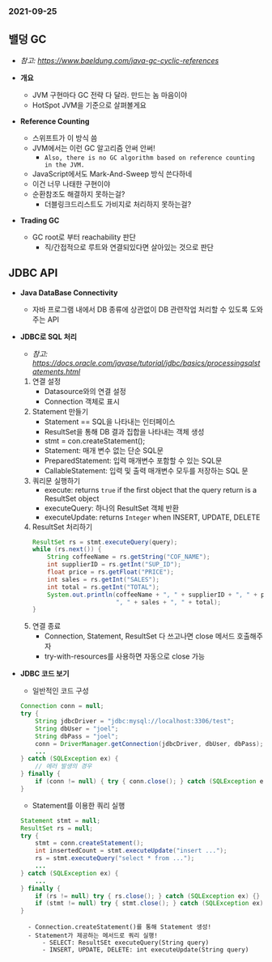 ### 2021-09-25

## 밸덩 GC
- *참고: https://www.baeldung.com/java-gc-cyclic-references*
- **개요**
    - JVM 구현마다 GC 전략 다 달라. 만드는 놈 마음이야
    - HotSpot JVM을 기준으로 살펴볼게요

- **Reference Counting**
    - 스위프트가 이 방식 씀
    - JVM에서는 이런 GC 알고리즘 안써 안써!
        - `Also, there is no GC algorithm based on reference counting in the JVM.`
    - JavaScript에서도 Mark-And-Sweep 방식 쓴다하네
    - 이건 너무 나태한 구현이야
    - 순환참조도 해결하지 못하는걸?
        - 더블링크드리스트도 가비지로 처리하지 못하는걸?

- **Trading GC**
    - GC root로 부터 reachability 판단
        - 직/간접적으로 루트와 연결되있다면 살아있는 것으로 판단

## JDBC API
- **Java DataBase Connectivity**
    - 자바 프로그램 내에서 DB 종류에 상관없이 DB 관련작업 처리할 수 있도록 도와주는 API

- **JDBC로 SQL 처리**
    - *참고: https://docs.oracle.com/javase/tutorial/jdbc/basics/processingsqlstatements.html*
    1. 연결 설정
        - Datasource와의 연결 설정
        - Connection 객체로 표시
    2. Statement 만들기
        - Statement == SQL을 나타내는 인터페이스
        - ResultSet을 통해 DB 결과 집합을 나타내는 객체 생성
        - stmt = con.createStatement();
        - Statement: 매개 변수 없는 단순 SQL문
        - PreparedStatement: 입력 매개변수 포함할 수 있는 SQL문
        - CallableStatement: 입력 및 출력 매개변수 모두를 저장하는 SQL 문
    3. 쿼리문 실행하기
        - execute: returns `true` if the first object that the query return is a ResultSet object
        - executeQuery: 하나의 ResultSet 객체 반환
        - executeUpdate: returns `Integer` when INSERT, UPDATE, DELETE
    4. ResultSet 처리하기
        ``` Java
        ResultSet rs = stmt.executeQuery(query);
        while (rs.next()) {
            String coffeeName = rs.getString("COF_NAME");
            int supplierID = rs.getInt("SUP_ID");
            float price = rs.getFloat("PRICE");
            int sales = rs.getInt("SALES");
            int total = rs.getInt("TOTAL");
            System.out.println(coffeeName + ", " + supplierID + ", " + price +
                               ", " + sales + ", " + total);
        }
        ```
    5. 연결 종료
        - Connection, Statement, ResultSet 다 쓰고나면 close 메서드 호출해주자
        - try-with-resources를 사용하면 자동으로 close 가능

- **JDBC 코드 보기**
    - 일반적인 코드 구성
    ```java
    Connection conn = null;
    try {
        String jdbcDriver = "jdbc:mysql://localhost:3306/test";
        String dbUser = "joel";
        String dbPass = "joel";
        conn = DriverManager.getConnection(jdbcDriver, dbUser, dbPass);
        ...
    } catch (SQLException ex) {
        // 에러 발생의 경우
    } finally {
        if (conn != null) { try { conn.close(); } catch (SQLException ex) {} }
    }
    ```
    - Statement를 이용한 쿼리 실행
    ```java
    Statement stmt = null;
    ResultSet rs = null;
    try {
        stmt = conn.createStatement();
        int insertedCount = stmt.executeUpdate("insert ...");
        rs = stmt.executeQuery("select * from ...");
        ...
    } catch (SQLException ex) {
        ...
    } finally {
        if (rs != null) try { rs.close(); } catch (SQLException ex) {}
        if (stmt != null) try { stmt.close(); } catch (SQLException ex) {}
    }
    ```
        - Connection.createStatement()를 통해 Statement 생성!
        - Statement가 제공하는 메서드로 쿼리 실행!
            - SELECT: ResultSEt executeQuery(String query)
            - INSERT, UPDATE, DELETE: int executeUpdate(String query)